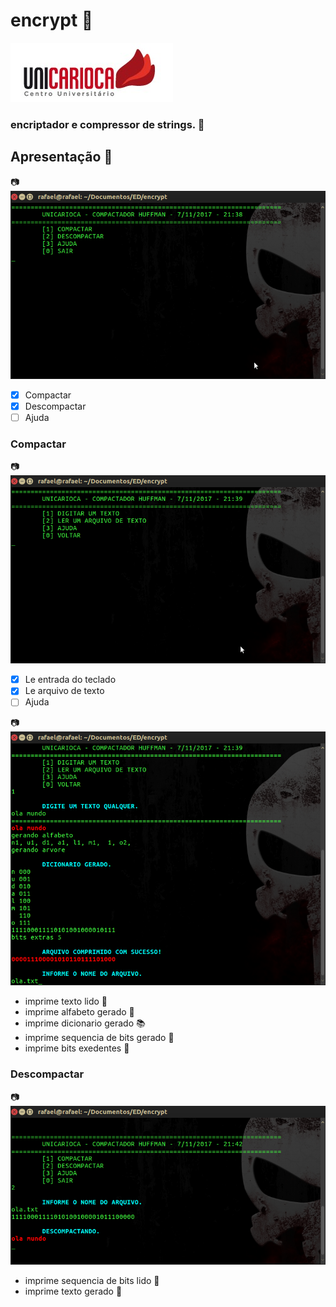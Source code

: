 # encrypt  :floppy_disk:

![UniCarioca Logo](img/uni2.jpg)


### encriptador e compressor de strings.  :closed_lock_with_key:


## Apresentação   :eyes:
:camera:
![Tela inicial](img/inicio.png)

- [x] Compactar
- [x] Descompactar
- [ ] Ajuda

### Compactar
:camera:
![Compactar](img/com.png)

- [x] Le entrada do teclado
- [x] Le arquivo de texto
- [ ] Ajuda

:camera:
![Compactar Detalhes](img/cod.png)

* imprime texto lido :book:
* imprime alfabeto gerado :abcd:
* imprime dicionario gerado :books:
* imprime sequencia de bits gerado :mag_right:
* imprime bits exedentes :1234:

### Descompactar
:camera:
![Descompactar](img/des.png)

* imprime sequencia de bits lido :mag_right:
* imprime texto gerado :book: